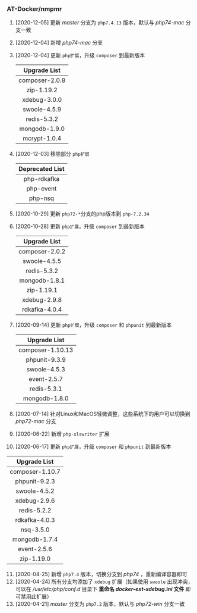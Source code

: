 ### AT-Docker/nmpmr

1. [2020-12-05] 更新 *master* 分支为 `php7.4.13` 版本，默认与 *php74-mac* 分支一致

2. [2020-12-04] 新增 *php74-mac* 分支

3. [2020-12-04] 更新 `php扩展`，升级 `composer` 到最新版本

   |  Upgrade List  |
   | :------------: |
   | composer-2.0.8 |
   |   zip-1.19.2   |
   |  xdebug-3.0.0  |
   |  swoole-4.5.9  |
   |  redis-5.3.2   |
   | mongodb-1.9.0  |
   |  mcrypt-1.0.4  |

4. [2020-12-03] 移除部分 `php扩展`

   | Deprecated List |
   | :-------------: |
   |   php-rdkafka   |
   |    php-event    |
   |     php-nsq     |

5. [2020-10-29] 更新 `php72-*`分支的php版本到 `php-7.2.34`

6. [2020-10-28] 更新 `php扩展`，升级 `composer` 到最新版本

   |  Upgrade List  |
   | :------------: |
   | composer-2.0.2 |
   |  swoole-4.5.5  |
   |  redis-5.3.2   |
   | mongodb-1.8.1  |
   |   zip-1.19.1   |
   |  xdebug-2.9.8  |
   | rdkafka-4.0.4  |

7. [2020-09-14] 更新 `php扩展`，升级 `composer` 和 `phpunit` 到最新版本

   |   Upgrade List   |
   | :--------------: |
   | composer-1.10.13 |
   |  phpunit-9.3.9   |
   |   swoole-4.5.3   |
   |   event-2.5.7    |
   |   redis-5.3.1    |
   |  mongodb-1.8.0   |

8. [2020-07-14] 针对Linux和MacOS轻微调整，这些系统下的用户可以切换到 *php72-mac* 分支

9. [2020-06-22] 新增 `php-xlswriter` 扩展

10. [2020-06-17] 更新 `php扩展`，升级 `composer` 和 `phpunit` 到最新版本

   |  Upgrade List   |
   | :-------------: |
   | composer-1.10.7 |
   |  phpunit-9.2.3  |
   |  swoole-4.5.2   |
   |  xdebug-2.9.6   |
   |   redis-5.2.2   |
   |  rdkafka-4.0.3  |
   |    nsq-3.5.0    |
   |  mongodb-1.7.4  |
   |   event-2.5.6   |
   |   zip-1.19.0    |

11. [2020-04-25] 新增 `php7.4` 版本，切换分支到 *php74* ，重新编译容器即可
12. [2020-04-24] 所有分支均添加了 `xdebug` 扩展（如果使用 `swoole` 出现冲突，可以在 */usr/etc/php/conf.d* 目录下 **重命名 *docker-ext-xdebug.ini* 文件** 即可禁用此扩展）
13. [2020-04-21] *master* 分支为 `php7.2` 版本，默认与 *php72-win* 分支一致